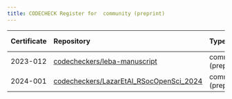 ```yaml
---
title: CODECHECK Register for  community (preprint)
---
```



|Certificate |Repository                              |Type                 |Issue |Report                                  |Check date |
|:-------|:--------------------------------|:------------------|:---|:--------------------------|:----------|
|2023-012    |[codecheckers/leba-manuscript](https://github.com/codecheckers/leba-manuscript)|community (preprint) |[59](https://github.com/codecheckers/register/issues/59)|https://doi.org/10.5281/zenodo.10213244 |2023-11-26 |
|2024-001    |[codecheckers/LazarEtAl_RSocOpenSci_2024](https://github.com/codecheckers/LazarEtAl_RSocOpenSci_2024)|community (preprint) |[60](https://github.com/codecheckers/register/issues/60)|https://doi.org/10.5281/zenodo.10823246 |2024-03-15 |
